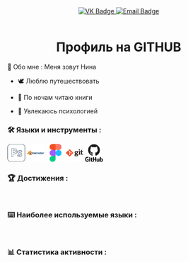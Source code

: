<div id="badges" align="center"> 
    <a href="https://vk.com/ninel738">
        <img src="https://img.shields.io/badge/VK-blue?style-for-the-badge&logo=VK&logoColor-white" alt="VK Badge"/> 
    </a> 
    <a href="https://mail.google.com/mail/u/1/#inbox">  
        <img src="https://img.shields.io/badge/EMAIL-red?style-for-the-badge&logo=Gmail&logoColor-white" alt="Email Badge"/> 
    </a> 
</div>

<div id="viewprof" align="center"> 
    <img src="https://komarev.com/ghpvc/?username=Nina546654ml&style-flat-square&color=blue" alt=""/> 
</div>

<div id="heythere" align="center"> 
    <h1>Профиль на GITHUB</h1> 
</div>

:fox_face: Обо мне : Меня зовут Нина

- :dove: Люблю путешествовать

- :sunrise_over_mountains: По ночам читаю книги

- :gem: Увлекаюсь психологией


### :hammer_and_wrench: Языки и инструменты : 
 
<div>  
    <img src="https://github.com/devicons/devicon/blob/master/icons/photoshop/photoshop-line.svg" width="40" height="40"/>  
    <img src="https://github.com/devicons/devicon/blob/master/icons/blender/blender-original-wordmark.svg" width="40" height="40"/>  
    <img src="https://github.com/devicons/devicon/blob/master/icons/figma/figma-original.svg" width="40" height="40"/>  
    <img src="https://github.com/devicons/devicon/blob/master/icons/git/git-original-wordmark.svg" width="40" height="40"/>  
    <img src="https://github.com/devicons/devicon/blob/master/icons/github/github-original-wordmark.svg" width="40" height="40"/>  
</div> 

### :trophy: Достижения : 

<div> 
    <img src="https://github-profile-trophy.vercel.app/?username=Nina546654ml" alt=""/>  
</div>

### :keyboard: Наиболее используемые языки : 

<div> 
    <img src="https://github-readme-stats.vercel.app/api/top-langs/?username=Nyni109" alt=""/>  
</div>

### :bar_chart: Статистика активности :

<div> 
    <img src="https://github-readme-activity-graph.vercel.app/graph?username=Nina546654ml&theme=github-compact" alt=""/>  
</div>




